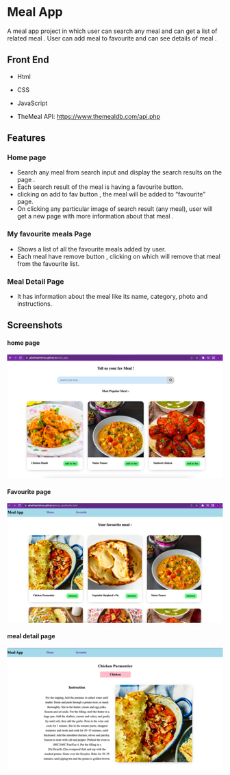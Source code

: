 
# Meal App

A meal app project in which user can search any meal and can get a list of related meal .
User can add meal to favourite and can see details of meal . 






## Front End 

- Html

- CSS

- JavaScript

- TheMeal API: https://www.themealdb.com/api.php


## Features
### Home page

- Search any meal from search input and display the search results on the page . 
- Each search result of the meal is having a favourite button. 
- clicking on add to fav button ,  the meal will be added to “favourite” page.
- On clicking any particular image of search result (any meal), user will get a new page with more information about that meal . 

### My favourite meals Page

-  Shows a list of all the favourite meals added by user.
-  Each meal have remove button , clicking on which will remove that meal from the favourite list.

### Meal Detail Page
- It has information about the meal like its name, category, photo and instructions. 

## Screenshots

#### home page 
![App Screenshot](https://github.com/gitwithashishroy/meal_app/blob/main/img/home.png?raw=true)

#### Favourite page 
![App Screenshot](https://github.com/gitwithashishroy/meal_app/blob/main/img/favmeal.png?raw=true)

#### meal detail page 
![App Screenshot](https://github.com/gitwithashishroy/meal_app/blob/main/img/detail.png?raw=true)
